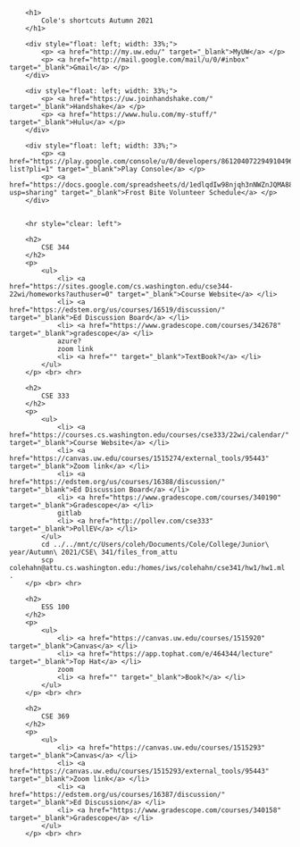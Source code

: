 

        <h1>
            Cole's shortcuts Autumn 2021
        </h1>

        <div style="float: left; width: 33%;">
            <p> <a href="http://my.uw.edu/" target="_blank">MyUW</a> </p>
            <p> <a href="http://mail.google.com/mail/u/0/#inbox" target="_blank">Gmail</a> </p>
        </div>

        <div style="float: left; width: 33%;">
            <p> <a href="https://uw.joinhandshake.com/" target="_blank">Handshake</a> </p>
            <p> <a href="https://www.hulu.com/my-stuff/" target="_blank">Hulu</a> </p>            
        </div>

        <div style="float: left; width: 33%;">
            <p> <a href="https://play.google.com/console/u/0/developers/8612040722949104962/app-list?pli=1" target="_blank">Play Console</a> </p>
            <p> <a href="https://docs.google.com/spreadsheets/d/1edlqdIw98njqh3nNWZnJQMA88accVETWbkAVbR9GhlE/edit?usp=sharing" target="_blank">Frost Bite Volunteer Schedule</a> </p>            
        </div>


        <hr style="clear: left">

        <h2>
            CSE 344
        </h2>
        <p>
            <ul>
                <li> <a href="https://sites.google.com/cs.washington.edu/cse344-22wi/homeworks?authuser=0" target="_blank">Course Website</a> </li>
                <li> <a href="https://edstem.org/us/courses/16519/discussion/" target="_blank">Ed Discussion Board</a> </li>
                <li> <a href="https://www.gradescope.com/courses/342678" target="_blank">gradescope</a> </li>
                azure?
                zoom link
                <li> <a href="" target="_blank">TextBook?</a> </li>                
            </ul>
        </p> <br> <hr>

        <h2>
            CSE 333
        </h2>
        <p>
            <ul>
                <li> <a href="https://courses.cs.washington.edu/courses/cse333/22wi/calendar/" target="_blank">Course Website</a> </li>
                <li> <a href="https://canvas.uw.edu/courses/1515274/external_tools/95443" target="_blank">Zoom link</a> </li>
                <li> <a href="https://edstem.org/us/courses/16388/discussion/" target="_blank">Ed Discussion Board</a> </li>
                <li> <a href="https://www.gradescope.com/courses/340190" target="_blank">Gradescope</a> </li>
                gitlab
                <li> <a href="http://pollev.com/cse333" target="_blank">PollEV</a> </li>
            </ul>
            cd ../../mnt/c/Users/coleh/Documents/Cole/College/Junior\ year/Autumn\ 2021/CSE\ 341/files_from_attu
            scp colehahn@attu.cs.washington.edu:/homes/iws/colehahn/cse341/hw1/hw1.ml .
        </p> <br> <hr>

        <h2>
            ESS 100
        </h2>
        <p>
            <ul>
                <li> <a href="https://canvas.uw.edu/courses/1515920" target="_blank">Canvas</a> </li>
                <li> <a href="https://app.tophat.com/e/464344/lecture" target="_blank">Top Hat</a> </li>
                zoom
                <li> <a href="" target="_blank">Book?</a> </li>
            </ul>
        </p> <br> <hr>

        <h2>
            CSE 369
        </h2>
        <p>
            <ul>
                <li> <a href="https://canvas.uw.edu/courses/1515293" target="_blank">Canvas</a> </li>       
                <li> <a href="https://canvas.uw.edu/courses/1515293/external_tools/95443" target="_blank">Zoom link</a> </li>       
                <li> <a href="https://edstem.org/us/courses/16387/discussion/" target="_blank">Ed Discussion</a> </li>
                <li> <a href="https://www.gradescope.com/courses/340158" target="_blank">Gradescope</a> </li>
            </ul>
        </p> <br> <hr>


    
